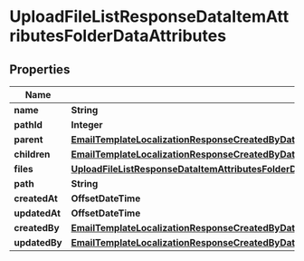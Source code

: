 

# UploadFileListResponseDataItemAttributesFolderDataAttributes


## Properties

| Name | Type | Description | Notes |
|------------ | ------------- | ------------- | -------------|
|**name** | **String** |  |  [optional] |
|**pathId** | **Integer** |  |  [optional] |
|**parent** | [**EmailTemplateLocalizationResponseCreatedByDataAttributesRolesDataInnerAttributesPermissionsDataInnerAttributesRole**](EmailTemplateLocalizationResponseCreatedByDataAttributesRolesDataInnerAttributesPermissionsDataInnerAttributesRole.md) |  |  [optional] |
|**children** | [**EmailTemplateLocalizationResponseCreatedByDataAttributesRolesDataInnerAttributesUsers**](EmailTemplateLocalizationResponseCreatedByDataAttributesRolesDataInnerAttributesUsers.md) |  |  [optional] |
|**files** | [**UploadFileListResponseDataItemAttributesFolderDataAttributesFiles**](UploadFileListResponseDataItemAttributesFolderDataAttributesFiles.md) |  |  [optional] |
|**path** | **String** |  |  [optional] |
|**createdAt** | **OffsetDateTime** |  |  [optional] |
|**updatedAt** | **OffsetDateTime** |  |  [optional] |
|**createdBy** | [**EmailTemplateLocalizationResponseCreatedByDataAttributesRolesDataInnerAttributesPermissionsDataInnerAttributesRole**](EmailTemplateLocalizationResponseCreatedByDataAttributesRolesDataInnerAttributesPermissionsDataInnerAttributesRole.md) |  |  [optional] |
|**updatedBy** | [**EmailTemplateLocalizationResponseCreatedByDataAttributesRolesDataInnerAttributesPermissionsDataInnerAttributesRole**](EmailTemplateLocalizationResponseCreatedByDataAttributesRolesDataInnerAttributesPermissionsDataInnerAttributesRole.md) |  |  [optional] |



